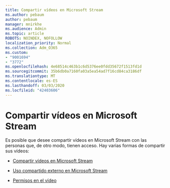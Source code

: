 ```yaml
---
title: Compartir vídeos en Microsoft Stream
ms.author: pebaum
author: pebaum
manager: mnirkhe
ms.audience: Admin
ms.topic: article
ROBOTS: NOINDEX, NOFOLLOW
localization_priority: Normal
ms.collection: Adm_O365
ms.custom:
- "9001694"
- "3772"
ms.openlocfilehash: 4e68514c463b1c6d5376ee0fdd35672f1513fd1d
ms.sourcegitcommit: 35b6db0a7160fa03a5ea54ad7f16cd84ca3186df
ms.translationtype: MT
ms.contentlocale: es-ES
ms.lasthandoff: 03/03/2020
ms.locfileid: "42403606"
---
```

# <a name="share-your-videos-in-microsoft-stream"></a>Compartir vídeos en Microsoft Stream

Es posible que desee compartir vídeos en Microsoft Stream con las personas que, de otro modo, tienen acceso. Hay varias formas de compartir sus vídeos: 

- [Compartir vídeos en Microsoft Stream](https://docs.microsoft.com/stream/portal-share-video)

- [Uso compartido externo en Microsoft Stream](https://docs.microsoft.com/stream/portal-share-video#external-sharing)

- [Permisos en el vídeo](https://docs.microsoft.com/stream/portal-share-video#permissions-on-your-video)